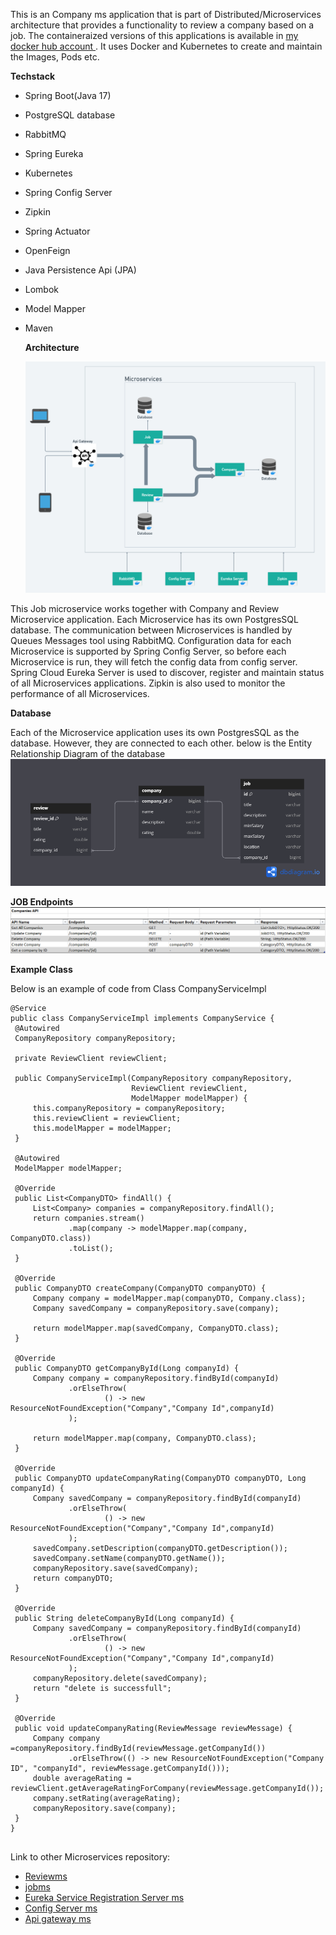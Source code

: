 This is an Company ms application that is part of Distributed/Microservices architecture that provides a functionality to review a company based on a job. The containeraized versions of this applications is available in [my docker hub account ](https://hub.docker.com/u/rkabkr). It uses Docker and Kubernetes to create and maintain the Images, Pods etc. 

**Techstack**
- Spring Boot(Java 17)
- PostgreSQL database
- RabbitMQ
- Spring Eureka
- Kubernetes
- Spring Config Server
- Zipkin
- Spring Actuator
- OpenFeign
- Java Persistence Api (JPA)
- Lombok
- Model Mapper
- Maven

  **Architecture**

  ![alt text](https://github.com/raka-bakar88/jobms/blob/main/microservice%20architecture%20diagram.png)

This Job microservice works together with Company and Review Microservice application. Each Microservice has its own PostgresSQL database. The communication between Microservices is handled by Queues Messages tool using RabbitMQ. Configuration data for each Microservice is supported by Spring Config Server, so before each Microservice is run, they will fetch the config data from config server. Spring Cloud Eureka Server is used to discover, register and maintain status of all Microservices applications. Zipkin is also used to monitor the performance of all Microservices.

**Database**

Each of the Microservice application uses its own PostgresSQL as the database. However, they are connected to each other. below is the Entity Relationship Diagram of the database
![alt text](https://github.com/raka-bakar88/jobms/blob/main/JobApp%20ER%20Diagram.png)

**JOB Endpoints**
![alt text](https://github.com/raka-bakar88/companyms/blob/main/company%20ms%20api%20list.png)

**Example Class**


  Below is an example of code from Class CompanyServiceImpl
   ````
@Service
public class CompanyServiceImpl implements CompanyService {
    @Autowired
    CompanyRepository companyRepository;

    private ReviewClient reviewClient;

    public CompanyServiceImpl(CompanyRepository companyRepository,
                              ReviewClient reviewClient,
                              ModelMapper modelMapper) {
        this.companyRepository = companyRepository;
        this.reviewClient = reviewClient;
        this.modelMapper = modelMapper;
    }

    @Autowired
    ModelMapper modelMapper;

    @Override
    public List<CompanyDTO> findAll() {
        List<Company> companies = companyRepository.findAll();
        return companies.stream()
                .map(company -> modelMapper.map(company, CompanyDTO.class))
                .toList();
    }

    @Override
    public CompanyDTO createCompany(CompanyDTO companyDTO) {
        Company company = modelMapper.map(companyDTO, Company.class);
        Company savedCompany = companyRepository.save(company);

        return modelMapper.map(savedCompany, CompanyDTO.class);
    }

    @Override
    public CompanyDTO getCompanyById(Long companyId) {
        Company company = companyRepository.findById(companyId)
                .orElseThrow(
                        () -> new ResourceNotFoundException("Company","Company Id",companyId)
                );

        return modelMapper.map(company, CompanyDTO.class);
    }

    @Override
    public CompanyDTO updateCompanyRating(CompanyDTO companyDTO, Long companyId) {
        Company savedCompany = companyRepository.findById(companyId)
                .orElseThrow(
                        () -> new ResourceNotFoundException("Company","Company Id",companyId)
                );
        savedCompany.setDescription(companyDTO.getDescription());
        savedCompany.setName(companyDTO.getName());
        companyRepository.save(savedCompany);
        return companyDTO;
    }

    @Override
    public String deleteCompanyById(Long companyId) {
        Company savedCompany = companyRepository.findById(companyId)
                .orElseThrow(
                        () -> new ResourceNotFoundException("Company","Company Id",companyId)
                );
        companyRepository.delete(savedCompany);
        return "delete is successfull";
    }

    @Override
    public void updateCompanyRating(ReviewMessage reviewMessage) {
        Company company =companyRepository.findById(reviewMessage.getCompanyId())
                .orElseThrow(() -> new ResourceNotFoundException("Company ID", "companyId", reviewMessage.getCompanyId()));
        double averageRating = reviewClient.getAverageRatingForCompany(reviewMessage.getCompanyId());
        company.setRating(averageRating);
        companyRepository.save(company);
    }
}


   ````


Link to other Microservices repository:
- [Reviewms](https://github.com/raka-bakar88/reviewms)
- [jobms](https://github.com/raka-bakar88/jobms)
- [Eureka Service Registration Server ms](https://github.com/raka-bakar88/eurekams)
- [Config Server ms](https://github.com/raka-bakar88/configserverms)
- [Api gateway ms](https://github.com/raka-bakar88/gatewayms)
